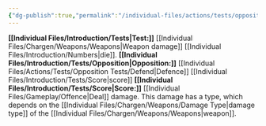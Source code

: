 ```yaml
---
{"dg-publish":true,"permalink":"/individual-files/actions/tests/opposition-tests/damage/"}
---
```


**[[Individual Files/Introduction/Tests\|Test:]]** [[Individual Files/Chargen/Weapons/Weapons\|Weapon damage]] [[Individual Files/Introduction/Numbers\|die]]. 
**[[Individual Files/Introduction/Tests/Opposition\|Opposition:]]** [[Individual Files/Actions/Tests/Opposition Tests/Defend\|Defence]] [[Individual Files/Introduction/Tests/Score\|score]]
**[[Individual Files/Introduction/Tests/Score\|Score:]]** [[Individual Files/Gameplay/Offence\|Deal]] damage. This damage has a type, which depends on the [[Individual Files/Chargen/Weapons/Damage Type\|damage type]] of the [[Individual Files/Chargen/Weapons/Weapons\|weapon]].